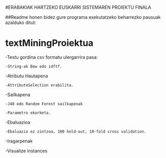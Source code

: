#ERABAKIAK HARTZEKO EUSKARRI SISTEMAREN PROIEKTU FINALA

##Readme honen bidez gure programa exekutatzeko beharrezko pausuak azalduko ditut:

# textMiningProiektua

-Testu gordina csv formatu ulergarrira pasa:

	-String-ak Bow edo idftf.

-Atributu Hautapena

	-AttributeSelection erabilita.

-Sailkapena

	-J48 edo Random Forest sailkapenak
	
	-Parametro ekorketa.

-Ebaluazioa

	-Ebaluazio ez zintzoa, 100 hold-out, 10-fold cross validation.

-Iragarpenak

-Visualize instances
	
